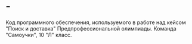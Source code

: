 # -
Код программного обеспечения, используемого в работе над кейсом "Поиск и доставка" Предпрофессиональной олимпиады. Команда "Самоучки", 10 "Л" класс.
